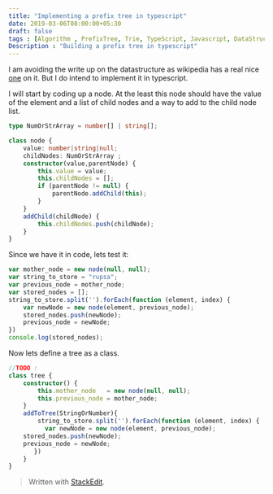 ```yaml
---
title: "Implementing a prefix tree in typescript"
date: 2019-03-06T08:00:00+05:30
draft: false
tags : [Algorithm , PrefixTree, Trie, TypeScript, Javascript, DataStructures]
Description : "Building a prefix tree in typescript"
---  
```

I am avoiding the write up on the datastructure as wikipedia has a real nice [one](https://en.wikipedia.org/wiki/Trie) on it. But I do intend to implement it in typescript.  

I will start by coding up a node. At the least this node should have the value of the element and a list of child nodes and a way to add to the child node list.  

```typescript
type NumOrStrArray = number[] | string[];

class node {
    value: number|string|null;
    childNodes: NumOrStrArray ;
    constructor(value,parentNode) {
        this.value = value;
        this.childNodes = [];
        if (parentNode != null) {
            parentNode.addChild(this);
        }
    }
    addChild(childNode) {
        this.childNodes.push(childNode);
    }
}
```  

Since we have it in code, lets test it:
```javascript
var mother_node = new node(null, null);
var string_to_store = "rupsa";
var previous_node = mother_node;
var stored_nodes = [];
string_to_store.split('').forEach(function (element, index) {
    var newNode = new node(element, previous_node);
    stored_nodes.push(newNode);
    previous_node = newNode;
})
console.log(stored_nodes);
```
Now lets define a tree as a class.
```typescript
//TODO : 
class tree {
    constructor() {
        this.mother_node   = new node(null, null);
        this.previous_node = mother_node;
    }
    addToTree(StringOrNumber){
        string_to_store.split('').forEach(function (element, index) {
          var newNode = new node(element, previous_node);
    stored_nodes.push(newNode);
    previous_node = newNode;
       })
    }
}
```
> Written with [StackEdit](https://stackedit.io/).
<!--stackedit_data:
eyJoaXN0b3J5IjpbLTI1NTcyODYzMiwtNjE0MjEwOTk1LC05ND
YxODY0MzldfQ==
-->